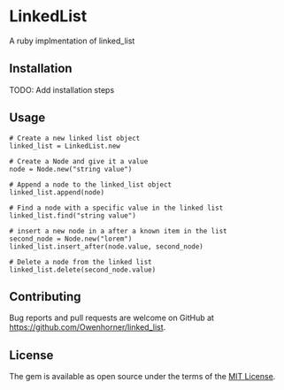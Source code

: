 # LinkedList

A ruby implmentation of linked_list

## Installation

TODO: Add installation steps

## Usage

```
# Create a new linked list object
linked_list = LinkedList.new

# Create a Node and give it a value
node = Node.new("string value")

# Append a node to the linked_list object
linked_list.append(node)

# Find a node with a specific value in the linked list
linked_list.find("string value")

# insert a new node in a after a known item in the list
second_node = Node.new("lorem")
linked_list.insert_after(node.value, second_node)

# Delete a node from the linked list
linked_list.delete(second_node.value)

```

## Contributing

Bug reports and pull requests are welcome on GitHub at https://github.com/Owenhorner/linked_list.

## License

The gem is available as open source under the terms of the [MIT License](https://opensource.org/licenses/MIT).

